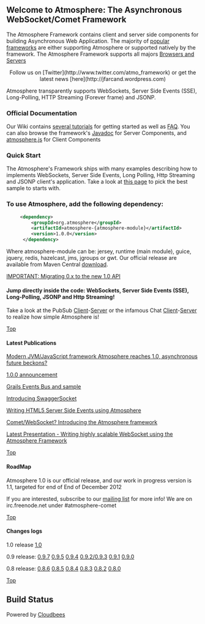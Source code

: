 ## Welcome to Atmosphere: The Asynchronous WebSocket/Comet Framework
The Atmosphere Framework contains client and server side components for building Asynchronous Web Application. The majority of [popular frameworks](https://github.com/Atmosphere/atmosphere/wiki/Atmosphere-PlugIns-and-Extensions) are either supporting Atmosphere or supported natively by the framework. The Atmosphere Framework supports all majors [Browsers and Servers](https://github.com/Atmosphere/atmosphere/wiki/Supported-WebServers-and-Browsers)

<center>Follow us on [Twitter](http://www.twitter.com/atmo_framework) or get the latest news [here](http://jfarcand.wordpress.com)</center>

Atmosphere transparently supports WebSockets, Server Side Events (SSE), Long-Polling, HTTP Streaming (Forever frame) and JSONP.

### Official Documentation
Our Wiki contains [several tutorials](https://github.com/Atmosphere/atmosphere/wiki) for getting started as well as [FAQ](https://github.com/Atmosphere/atmosphere/wiki/Frequently-Asked-Questions). You can also browse the framework's [Javadoc](http://atmosphere.github.com/atmosphere/apidocs/) for Server Components, and [atmosphere.js](https://github.com/Atmosphere/atmosphere/wiki/jQuery.atmosphere.js-API) for Client Components

### Quick Start

The Atmosphere's Framework ships with many examples describing how to implements WebSockets, Server Side Events, Long Polling, Http Streaming and JSONP client's application. Take a look at [this page](https://github.com/Atmosphere/atmosphere/wiki/Getting-Started-with-the-samples) to pick the best sample to starts with.

### To use Atmosphere, add the following dependency:
```xml
     <dependency>
         <groupId>org.atmosphere</groupId>
         <artifactId>atmosphere-{atmosphere-module}</artifactId>
         <version>1.0.0</version>
      </dependency>
```
      
Where atmosphere-module can be: jersey, runtime (main module), guice, jquery, redis, hazelcast, jms, jgroups or gwt. Our official release are available from Maven Central [download](http://search.maven.org/#search|ga|1|atmosphere).

[IMPORTANT: Migrating 0.x to the new 1.0 API](https://github.com/Atmosphere/atmosphere/wiki/Migrating-your-Atmosphere-0.x-to-0.9-new-API)

#### Jump directly inside the code: WebSockets, Server Side Events (SSE), Long-Polling, JSONP and Http Streaming!

Take a look at the PubSub [Client](https://github.com/Atmosphere/atmosphere/blob/master/samples/jquery-pubsub/src/main/webapp/index.html#L7)-[Server](https://github.com/Atmosphere/atmosphere/blob/master/samples/jquery-pubsub/src/main/java/org/atmosphere/samples/pubsub/JQueryPubSub.java#L36) or the infamous Chat [Client](https://github.com/Atmosphere/atmosphere/blob/master/samples/chat/src/main/webapp/jquery/application.js#L1)-[Server](https://github.com/Atmosphere/atmosphere/blob/master/samples/chat/src/main/java/org/atmosphere/samples/chat/ChatAtmosphereHandler.java#L32) to realize how simple Atmosphere is!

[Top](#Top)

#### Latest Publications

[Modern JVM/JavaScript framework Atmosphere reaches 1.0, asynchronous future beckons?](http://jaxenter.com/modern-jvm-javascript-framework-atmosphere-reaches-1-0-asynchronous-future-beckons-44330.html)

[1.0.0 announcement](http://jfarcand.wordpress.com/2012/09/04/atmosphere-1-0-the-asynchronous-javascriptjava-framework-now-available/)

[Grails Events Bus and sample](http://groovyflow.com/posts/489#.T8TxDpl1DvU)

[Introducing SwaggerSocket](http://jfarcand.wordpress.com/2012/04/26/transparently-adding-websockets-to-your-application-using-swaggersocket/)

[Writing HTML5 Server Side Events using Atmosphere](http://jfarcand.wordpress.com/2012/05/14/writing-portable-html5-server-side-evens-application-using-the-atmosphere-framework/)

[Comet/WebSocket? Introducing the Atmosphere framework](http://www.ncolomer.net/2012/03/comewebsocket-introducing-the-atmosphere-framework/)

[Latest Presentation - Writing highly scalable WebSocket using the Atmosphere Framework](http://www.slideshare.net/jfarcand/writing-highly-scalable-websocket-using-the-atmosphere-framework)

[Top](#Top)

#### RoadMap

Atmosphere 1.0 is our official release, and our work in progress version is 1.1, targeted for end of End of December 2012

If you are interested, subscribe to our [mailing list](http://groups.google.com/group/atmosphere-framework) for more info!  We are on irc.freenode.net under #atmosphere-comet

[Top](#Top)

#### Changes logs

1.0 release [1.0](https://github.com/Atmosphere/atmosphere/issues?labels=1.0.0&page=1&state=closed)

0.9 release: [0.9.7](http://is.gd/ETHPFH) [0.9.5](https://github.com/Atmosphere/atmosphere/issues?labels=0.9.5&page=1&sort=updated&state=closed) [0.9.4](http://is.gd/hZtv2a) [0.9.2/0.9.3](http://goo.gl/rAKQh ) [0.9.1](http://is.gd/LEgGJ7) [0.9.0](https://github.com/Atmosphere/atmosphere/issues?sort=created&labels=0.9.0&direction=desc&state=closed)

0.8 release: [0.8.6](http://is.gd/Pi4ZPo) [0.8.5](http://is.gd/yVgcaj) [0.8.4](http://is.gd/Pi4ZPo) [0.8.3](http://is.gd/znZBKZ) [0.8.2](http://is.gd/9BesxI) [0.8.0](https://github.com/Atmosphere/atmosphere/blob/master/CHANGELOGS.txt#L1)

[Top](#Top)

## Build Status
Powered by [Cloudbees](https://jfarcabd.ci.cloudbees.com/)